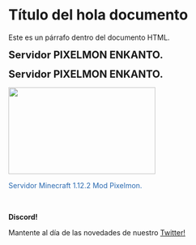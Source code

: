 <!DOCTYPE html>
<html lang="en">
<head>
    <meta charset="UTF-8">
    <meta name="viewport" content="width=device-width, initial-scale=1.0">
</head>
<body style="background-image: url('https://i.imgur.com/Vz5hPh1.png'); background-size: cover; background-repeat: no-repeat;">
    <h1>Título del hola documento</h1>
    <p>Este es un párrafo dentro del documento HTML.</p>
    <p><strong><span style="font-size: 20px;">Servidor PIXELMON ENKANTO.</span></strong></p>
    <p><strong><span style="font-size: 20px;">Servidor PIXELMON ENKANTO.</span></strong></p>
    <p><img src="https://myfiles.space/user_files/213457_c1fb106eadd3bbff/213457_custom_files/img1714898594.png" style="width: 290px; height: 171.205px;" width="290" height="171.205"></p>
    <p><span style="color: rgb(41, 105, 176);">Servidor Minecraft 1.12.2 Mod Pixelmon.</span></p>
    <p><br></p>
    <p><strong><span Visita nuestro servidor de <a href="https://discord.gg/WvbrjUweCA">Discord!</span></strong></p>
    <p>Mantente al día de las novedades de nuestro <a href="https://twitter.com/PixelmonenKanto">Twitter!</p>
    <p><br></p>
    <p><br></p>
    
</body>
</html>

